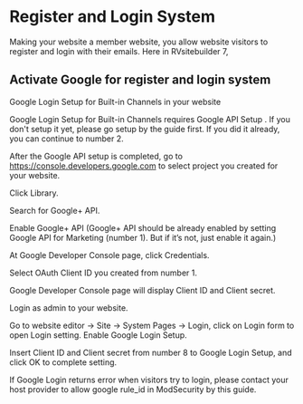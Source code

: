 # Register and Login System

Making your website a member website, you allow website visitors to register and login with their emails. Here in RVsitebuilder 7, 

## Activate Google for register and login system

Google Login Setup for Built-in Channels in your website

Google Login Setup for Built-in Channels requires Google API Setup . If you don't setup it yet, please go setup by the guide first. If you did it already, you can continue to number 2.

After the Google API setup is completed, go to https://console.developers.google.com to select project you created for your website.

Click Library.

Search for Google+ API.

Enable Google+ API (Google+ API should be already enabled by setting Google API for Marketing (number 1). But if it’s not, just enable it again.)

At Google Developer Console page, click Credentials.

Select OAuth Client ID you created from number 1.

Google Developer Console page will display Client ID and Client secret.

Login as admin to your website.

Go to website editor -> Site -> System Pages -> Login, click on Login form to open Login setting. Enable Google Login Setup.

Insert Client ID and Client secret from number 8 to Google Login Setup, and click OK to complete setting.
 

If Google Login returns error when visitors try to login, please contact your host provider to allow google rule_id in ModSecurity by this guide. 
